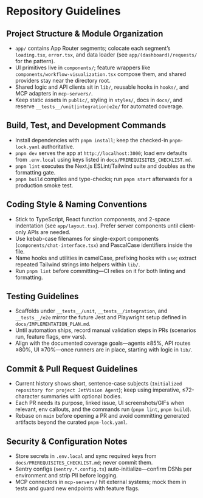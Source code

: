 # Repository Guidelines

## Project Structure & Module Organization
- `app/` contains App Router segments; colocate each segment’s `loading.tsx`, `error.tsx`, and data loader (see `app/(dashboard)/requests/` for the pattern).
- UI primitives live in `components/`; feature wrappers like `components/workflow-visualization.tsx` compose them, and shared providers stay near the directory root.
- Shared logic and API clients sit in `lib/`, reusable hooks in `hooks/`, and MCP adapters in `mcp-servers/`.
- Keep static assets in `public/`, styling in `styles/`, docs in `docs/`, and reserve `__tests__/unit|integration|e2e/` for automated coverage.

## Build, Test, and Development Commands
- Install dependencies with `pnpm install`; keep the checked-in `pnpm-lock.yaml` authoritative.
- `pnpm dev` serves the app at `http://localhost:3000`; load env defaults from `.env.local` using keys listed in `docs/PREREQUISITES_CHECKLIST.md`.
- `pnpm lint` executes the Next.js ESLint/Tailwind suite and doubles as the formatting gate.
- `pnpm build` compiles and type-checks; run `pnpm start` afterwards for a production smoke test.

## Coding Style & Naming Conventions
- Stick to TypeScript, React function components, and 2-space indentation (see `app/layout.tsx`). Prefer server components until client-only APIs are needed.
- Use kebab-case filenames for single-export components (`components/chat-interface.tsx`) and PascalCase identifiers inside the file.
- Name hooks and utilities in camelCase, prefixing hooks with `use`; extract repeated Tailwind strings into helpers within `lib/`.
- Run `pnpm lint` before committing—CI relies on it for both linting and formatting.

## Testing Guidelines
- Scaffolds under `__tests__/unit`, `__tests__/integration`, and `__tests__/e2e` mirror the future Jest and Playwright setup defined in `docs/IMPLEMENTATION_PLAN.md`.
- Until automation ships, record manual validation steps in PRs (scenarios run, feature flags, env vars).
- Align with the documented coverage goals—agents ≥85%, API routes ≥80%, UI ≥70%—once runners are in place, starting with logic in `lib/`.

## Commit & Pull Request Guidelines
- Current history shows short, sentence-case subjects (`Initialized repository for project JetVision Agent`); keep using imperative, ≤72-character summaries with optional bodies.
- Each PR needs its purpose, linked issue, UI screenshots/GIFs when relevant, env callouts, and the commands run (`pnpm lint`, `pnpm build`).
- Rebase on `main` before opening a PR and avoid committing generated artifacts beyond the curated `pnpm-lock.yaml`.

## Security & Configuration Notes
- Store secrets in `.env.local` and sync required keys from `docs/PREREQUISITES_CHECKLIST.md`; never commit them.
- Sentry configs (`sentry.*.config.ts`) auto-initialize—confirm DSNs per environment and strip PII before logging.
- MCP connectors in `mcp-servers/` hit external systems; mock them in tests and guard new endpoints with feature flags.

